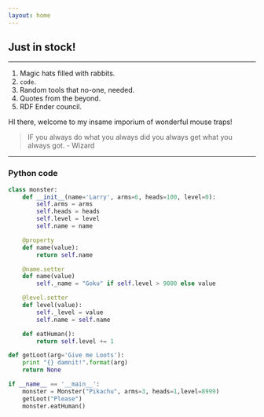 ```yaml
---
layout: home
---
```


## Just in stock!

---

1. Magic hats filled with rabbits.
2. `code`.
3. Random tools that no-one, needed.
4. Quotes from the beyond.
5. RDF Ender council.

HI there, welcome to my insame imporium of wonderful mouse traps!

> IF you always do what you always did you always get what you always got.
> <span>- Wizard</span>


---

### Python code

```python
class monster:
	def __init__(name='Larry', arms=6, heads=100, level=0):
		self.arms = arms
		self.heads = heads
		self.level = level
		self.name = name

	@property
	def name(value):
		return self.name

	@name.setter
	def name(value)
		self._name = "Goku" if self.level > 9000 else value

	@level.setter
	def level(value):
		self._level = value
		self.name = self.name

	def eatHuman():
		return self.level += 1

def getLoot(arg='Give me Loots'):
	print "{} damnit!".format(arg)
	return None

if __name__ == '__main__':
	monster = Monster("Pikachu", arms=3, heads=1,level=8999)
	getLoot("Please")
	monster.eatHuman()

```

